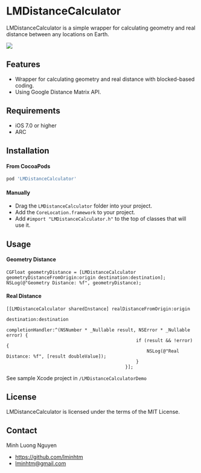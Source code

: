 LMDistanceCalculator
==============
LMDistanceCalculator is a simple wrapper for calculating geometry and real distance between any locations on Earth.

![](https://raw.github.com/lminhtm/LMDistanceCalculator/master/Screenshots/screenshot.png)

## Features
* Wrapper for calculating geometry and real distance with blocked-based coding.
* Using Google Distance Matrix API.

## Requirements
* iOS 7.0 or higher 
* ARC

## Installation
#### From CocoaPods
```ruby
pod 'LMDistanceCalculator'
```
#### Manually
* Drag the `LMDistanceCalculator` folder into your project.
* Add the `CoreLocation.framework` to your project.
* Add `#import "LMDistanceCalculator.h"` to the top of classes that will use it.

## Usage
#### Geometry Distance
```ObjC
CGFloat geometryDistance = [LMDistanceCalculator geometryDistanceFromOrigin:origin destination:destination];
NSLog(@"Geometry Distance: %f", geometryDistance);
```

#### Real Distance
```ObjC
[[LMDistanceCalculator sharedInstance] realDistanceFromOrigin:origin
                                                  destination:destination
                                            completionHandler:^(NSNumber * _Nullable result, NSError * _Nullable error) {
                                                if (result && !error) {
                                                    NSLog(@"Real Distance: %f", [result doubleValue]);
                                                }
                                            }];
```

See sample Xcode project in `/LMDistanceCalculatorDemo`

## License
LMDistanceCalculator is licensed under the terms of the MIT License.

## Contact
Minh Luong Nguyen
* https://github.com/lminhtm
* lminhtm@gmail.com
